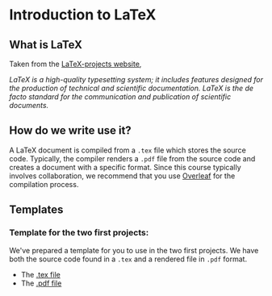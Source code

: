 # Introduction to LaTeX


## What is LaTeX

Taken from the [LaTeX-projects website](https://www.latex-project.org/),

*LaTeX is a high-quality typesetting system; it includes features designed for the production of technical and scientific documentation. LaTeX is the de facto standard for the communication and publication of scientific documents.*

## How do we write use it?

A LaTeX document is compiled from a `.tex` file which stores the source code. Typically, the compiler renders a `.pdf` file from the source code and creates a document with a specific format. Since this course typically involves collaboration, we recommend that you use [Overleaf](https://www.overleaf.com/project) for the compilation process.

## Templates

### Template for the two first projects:

We've prepared a template for you to use in the two first projects. We have both the source code found in a `.tex` and a rendered file in `.pdf` format.

- The [.tex file](./tex_mal/oppgave_mal.tex)
- The [.pdf file](./tex_mal/oppgave_mal.pdf)
